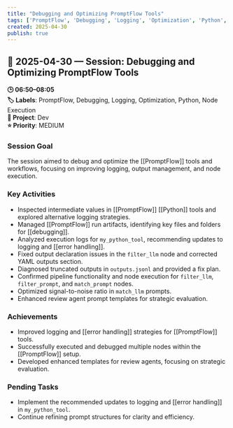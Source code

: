 ```yaml
---
title: "Debugging and Optimizing PromptFlow Tools"
tags: ['PromptFlow', 'Debugging', 'Logging', 'Optimization', 'Python', 'Node Execution']
created: 2025-04-30
publish: true
---
```


## 📅 2025-04-30 — Session: Debugging and Optimizing PromptFlow Tools

**🕒 06:50–08:05**  
**🏷️ Labels**: PromptFlow, Debugging, Logging, Optimization, Python, Node Execution  
**📂 Project**: Dev  
**⭐ Priority**: MEDIUM  


### Session Goal
The session aimed to debug and optimize the [[PromptFlow]] tools and workflows, focusing on improving logging, output management, and node execution.

### Key Activities
- Inspected intermediate values in [[PromptFlow]] [[Python]] tools and explored alternative logging strategies.
- Managed [[PromptFlow]] run artifacts, identifying key files and folders for [[debugging]].
- Analyzed execution logs for `my_python_tool`, recommending updates to logging and [[error handling]].
- Fixed output declaration issues in the `filter_llm` node and corrected YAML outputs section.
- Diagnosed truncated outputs in `outputs.jsonl` and provided a fix plan.
- Confirmed pipeline functionality and node execution for `filter_llm`, `filter_prompt`, and `match_prompt` nodes.
- Optimized signal-to-noise ratio in `match_llm` prompts.
- Enhanced review agent prompt templates for strategic evaluation.

### Achievements
- Improved logging and [[error handling]] strategies for [[PromptFlow]] tools.
- Successfully executed and debugged multiple nodes within the [[PromptFlow]] setup.
- Developed enhanced templates for review agents, focusing on strategic evaluation.

### Pending Tasks
- Implement the recommended updates to logging and [[error handling]] in `my_python_tool`.
- Continue refining prompt structures for clarity and efficiency.

